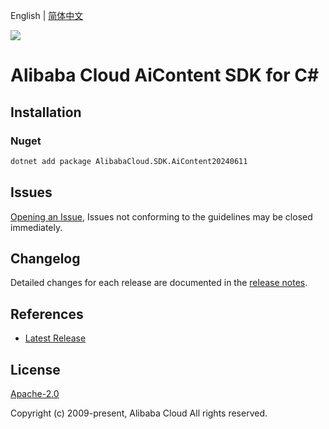 English | [简体中文](README-CN.md)

![](https://aliyunsdk-pages.alicdn.com/icons/AlibabaCloud.svg)

# Alibaba Cloud AiContent SDK for C#

## Installation

### Nuget

```bash
dotnet add package AlibabaCloud.SDK.AiContent20240611
```

## Issues

[Opening an Issue](https://github.com/aliyun/alibabacloud-csharp-sdk/issues/new), Issues not conforming to the guidelines may be closed immediately.

## Changelog

Detailed changes for each release are documented in the [release notes](./ChangeLog.md).

## References

* [Latest Release](https://github.com/aliyun/alibabacloud-csharp-sdk/)

## License

[Apache-2.0](http://www.apache.org/licenses/LICENSE-2.0)

Copyright (c) 2009-present, Alibaba Cloud All rights reserved.
